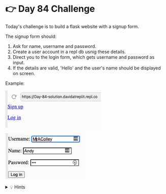 # 👉 Day 84 Challenge

Today's challenge is to build a flask website with a signup form.

The signup form should:

1. Ask for name, username and password.
2. Create a user account in a repl db usnig these details.
3. Direct you to the login form, which gets username and password as input.
4. If the details are valid, 'Hello' and the user's name should be displayed on screen.
    
Example:

![](resources/challenge1.png)

![](resources/challenge2.png)



<details> <summary> 💡 Hints </summary>
- Get the keys form the database using `db.keys`  
- Use `if form["username"] not in keys` to check if the user exists or not.

</details>